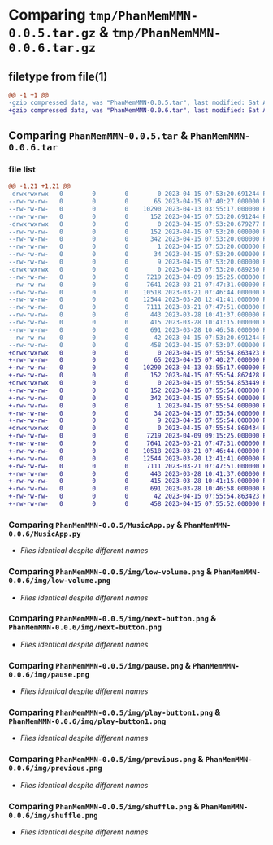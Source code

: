# Comparing `tmp/PhanMemMMN-0.0.5.tar.gz` & `tmp/PhanMemMMN-0.0.6.tar.gz`

## filetype from file(1)

```diff
@@ -1 +1 @@
-gzip compressed data, was "PhanMemMMN-0.0.5.tar", last modified: Sat Apr 15 07:53:20 2023, max compression
+gzip compressed data, was "PhanMemMMN-0.0.6.tar", last modified: Sat Apr 15 07:55:54 2023, max compression
```

## Comparing `PhanMemMMN-0.0.5.tar` & `PhanMemMMN-0.0.6.tar`

### file list

```diff
@@ -1,21 +1,21 @@
-drwxrwxrwx   0        0        0        0 2023-04-15 07:53:20.691244 PhanMemMMN-0.0.5/
--rw-rw-rw-   0        0        0       65 2023-04-15 07:40:27.000000 PhanMemMMN-0.0.5/MANIFEST.in
--rw-rw-rw-   0        0        0    10290 2023-04-13 03:55:17.000000 PhanMemMMN-0.0.5/MusicApp.py
--rw-rw-rw-   0        0        0      152 2023-04-15 07:53:20.691244 PhanMemMMN-0.0.5/PKG-INFO
-drwxrwxrwx   0        0        0        0 2023-04-15 07:53:20.679277 PhanMemMMN-0.0.5/PhanMemMMN.egg-info/
--rw-rw-rw-   0        0        0      152 2023-04-15 07:53:20.000000 PhanMemMMN-0.0.5/PhanMemMMN.egg-info/PKG-INFO
--rw-rw-rw-   0        0        0      342 2023-04-15 07:53:20.000000 PhanMemMMN-0.0.5/PhanMemMMN.egg-info/SOURCES.txt
--rw-rw-rw-   0        0        0        1 2023-04-15 07:53:20.000000 PhanMemMMN-0.0.5/PhanMemMMN.egg-info/dependency_links.txt
--rw-rw-rw-   0        0        0       34 2023-04-15 07:53:20.000000 PhanMemMMN-0.0.5/PhanMemMMN.egg-info/requires.txt
--rw-rw-rw-   0        0        0        9 2023-04-15 07:53:20.000000 PhanMemMMN-0.0.5/PhanMemMMN.egg-info/top_level.txt
-drwxrwxrwx   0        0        0        0 2023-04-15 07:53:20.689250 PhanMemMMN-0.0.5/img/
--rw-rw-rw-   0        0        0     7219 2023-04-09 09:15:25.000000 PhanMemMMN-0.0.5/img/low-volume.png
--rw-rw-rw-   0        0        0     7641 2023-03-21 07:47:31.000000 PhanMemMMN-0.0.5/img/next-button.png
--rw-rw-rw-   0        0        0    10518 2023-03-21 07:46:44.000000 PhanMemMMN-0.0.5/img/pause.png
--rw-rw-rw-   0        0        0    12544 2023-03-20 12:41:41.000000 PhanMemMMN-0.0.5/img/play-button1.png
--rw-rw-rw-   0        0        0     7111 2023-03-21 07:47:51.000000 PhanMemMMN-0.0.5/img/previous.png
--rw-rw-rw-   0        0        0      443 2023-03-28 10:41:37.000000 PhanMemMMN-0.0.5/img/repeat-one.png
--rw-rw-rw-   0        0        0      415 2023-03-28 10:41:15.000000 PhanMemMMN-0.0.5/img/repeat.png
--rw-rw-rw-   0        0        0      691 2023-03-28 10:46:58.000000 PhanMemMMN-0.0.5/img/shuffle.png
--rw-rw-rw-   0        0        0       42 2023-04-15 07:53:20.691244 PhanMemMMN-0.0.5/setup.cfg
--rw-rw-rw-   0        0        0      458 2023-04-15 07:53:07.000000 PhanMemMMN-0.0.5/setup.py
+drwxrwxrwx   0        0        0        0 2023-04-15 07:55:54.863423 PhanMemMMN-0.0.6/
+-rw-rw-rw-   0        0        0       65 2023-04-15 07:40:27.000000 PhanMemMMN-0.0.6/MANIFEST.in
+-rw-rw-rw-   0        0        0    10290 2023-04-13 03:55:17.000000 PhanMemMMN-0.0.6/MusicApp.py
+-rw-rw-rw-   0        0        0      152 2023-04-15 07:55:54.862428 PhanMemMMN-0.0.6/PKG-INFO
+drwxrwxrwx   0        0        0        0 2023-04-15 07:55:54.853449 PhanMemMMN-0.0.6/PhanMemMMN.egg-info/
+-rw-rw-rw-   0        0        0      152 2023-04-15 07:55:54.000000 PhanMemMMN-0.0.6/PhanMemMMN.egg-info/PKG-INFO
+-rw-rw-rw-   0        0        0      342 2023-04-15 07:55:54.000000 PhanMemMMN-0.0.6/PhanMemMMN.egg-info/SOURCES.txt
+-rw-rw-rw-   0        0        0        1 2023-04-15 07:55:54.000000 PhanMemMMN-0.0.6/PhanMemMMN.egg-info/dependency_links.txt
+-rw-rw-rw-   0        0        0       34 2023-04-15 07:55:54.000000 PhanMemMMN-0.0.6/PhanMemMMN.egg-info/requires.txt
+-rw-rw-rw-   0        0        0        9 2023-04-15 07:55:54.000000 PhanMemMMN-0.0.6/PhanMemMMN.egg-info/top_level.txt
+drwxrwxrwx   0        0        0        0 2023-04-15 07:55:54.860434 PhanMemMMN-0.0.6/img/
+-rw-rw-rw-   0        0        0     7219 2023-04-09 09:15:25.000000 PhanMemMMN-0.0.6/img/low-volume.png
+-rw-rw-rw-   0        0        0     7641 2023-03-21 07:47:31.000000 PhanMemMMN-0.0.6/img/next-button.png
+-rw-rw-rw-   0        0        0    10518 2023-03-21 07:46:44.000000 PhanMemMMN-0.0.6/img/pause.png
+-rw-rw-rw-   0        0        0    12544 2023-03-20 12:41:41.000000 PhanMemMMN-0.0.6/img/play-button1.png
+-rw-rw-rw-   0        0        0     7111 2023-03-21 07:47:51.000000 PhanMemMMN-0.0.6/img/previous.png
+-rw-rw-rw-   0        0        0      443 2023-03-28 10:41:37.000000 PhanMemMMN-0.0.6/img/repeat-one.png
+-rw-rw-rw-   0        0        0      415 2023-03-28 10:41:15.000000 PhanMemMMN-0.0.6/img/repeat.png
+-rw-rw-rw-   0        0        0      691 2023-03-28 10:46:58.000000 PhanMemMMN-0.0.6/img/shuffle.png
+-rw-rw-rw-   0        0        0       42 2023-04-15 07:55:54.863423 PhanMemMMN-0.0.6/setup.cfg
+-rw-rw-rw-   0        0        0      458 2023-04-15 07:55:52.000000 PhanMemMMN-0.0.6/setup.py
```

### Comparing `PhanMemMMN-0.0.5/MusicApp.py` & `PhanMemMMN-0.0.6/MusicApp.py`

 * *Files identical despite different names*

### Comparing `PhanMemMMN-0.0.5/img/low-volume.png` & `PhanMemMMN-0.0.6/img/low-volume.png`

 * *Files identical despite different names*

### Comparing `PhanMemMMN-0.0.5/img/next-button.png` & `PhanMemMMN-0.0.6/img/next-button.png`

 * *Files identical despite different names*

### Comparing `PhanMemMMN-0.0.5/img/pause.png` & `PhanMemMMN-0.0.6/img/pause.png`

 * *Files identical despite different names*

### Comparing `PhanMemMMN-0.0.5/img/play-button1.png` & `PhanMemMMN-0.0.6/img/play-button1.png`

 * *Files identical despite different names*

### Comparing `PhanMemMMN-0.0.5/img/previous.png` & `PhanMemMMN-0.0.6/img/previous.png`

 * *Files identical despite different names*

### Comparing `PhanMemMMN-0.0.5/img/shuffle.png` & `PhanMemMMN-0.0.6/img/shuffle.png`

 * *Files identical despite different names*

